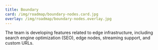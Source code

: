 ```yaml
---
title: Boundary 
card: /img/roadmap/boundary-nodes.card.jpg
overlay: /img/roadmap/boundary-nodes.overlay.jpg
---
```


The team is developing features related to edge infrastructure, including search engine optimization (SEO), edge nodes, streaming support, and custom URLs.
